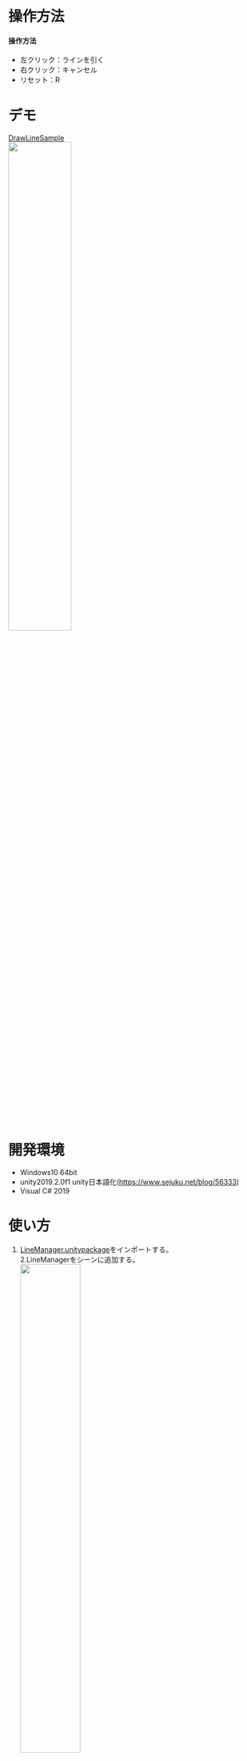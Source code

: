 # 操作方法
#### 操作方法
- 左クリック：ラインを引く  
- 右クリック：キャンセル  
- リセット：R

# デモ
[DrawLineSample](https://little-hoge.github.io/DrawLineSample/)  
[<img src="https://user-images.githubusercontent.com/3638785/92345277-be697680-f103-11ea-8c36-dd55e9dbcb72.gif" width=50%>](https://little-hoge.github.io/DrawLineSample/)

# 開発環境
- Windows10 64bit
- unity2019.2.0f1  unity日本語化(https://www.sejuku.net/blog/56333)
- Visual C# 2019


# 使い方
1. [LineManager.unitypackage](https://github.com/little-hoge/DrawLineSample/releases/download/1.0/LineManager.unitypackage)をインポートする。  
2.LineManagerをシーンに追加する。  
[<img src="https://user-images.githubusercontent.com/3638785/92345982-5a947d00-f106-11ea-814b-58e17b76e82f.gif" width=50%>](https://little-hoge.github.io/DrawLineSample/)

# 参考リンク
#### 実装
- 【Unity】LineRendererを使ってお絵かきソフトにある機能を実装する  
https://coffee-ryo.hatenablog.com/entry/2018/05/06/191649
